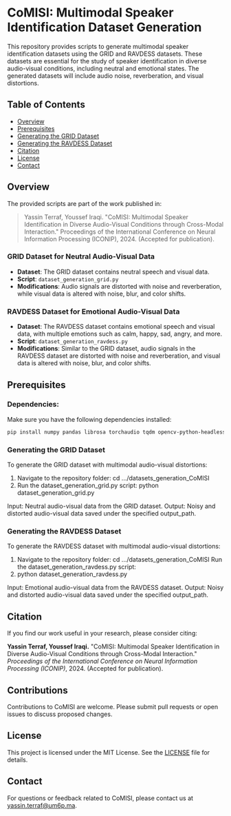 # CoMISI: Multimodal Speaker Identification Dataset Generation

This repository provides scripts to generate multimodal speaker identification datasets using the GRID and RAVDESS datasets. These datasets are essential for the study of speaker identification in diverse audio-visual conditions, including neutral and emotional states. The generated datasets will include audio noise, reverberation, and visual distortions.

## Table of Contents
- [Overview](#overview)
- [Prerequisites](#prerequisites)
- [Generating the GRID Dataset](#generating-the-grid-dataset)
- [Generating the RAVDESS Dataset](#generating-the-ravdess-dataset)
- [Citation](#citation)
- [License](#license)
- [Contact](#contact)

## Overview

The provided scripts are part of the work published in:
> Yassin Terraf, Youssef Iraqi. "CoMISI: Multimodal Speaker Identification in Diverse Audio-Visual Conditions through Cross-Modal Interaction." Proceedings of the International Conference on Neural Information Processing (ICONIP), 2024. (Accepted for publication).

### GRID Dataset for Neutral Audio-Visual Data
- **Dataset**: The GRID dataset contains neutral speech and visual data.
- **Script**: `dataset_generation_grid.py`
- **Modifications**: Audio signals are distorted with noise and reverberation, while visual data is altered with noise, blur, and color shifts.

### RAVDESS Dataset for Emotional Audio-Visual Data
- **Dataset**: The RAVDESS dataset contains emotional speech and visual data, with multiple emotions such as calm, happy, sad, angry, and more.
- **Script**: `dataset_generation_ravdess.py`
- **Modifications**: Similar to the GRID dataset, audio signals in the RAVDESS dataset are distorted with noise and reverberation, and visual data is altered with noise, blur, and color shifts.

## Prerequisites

### Dependencies:
Make sure you have the following dependencies installed:

```bash
pip install numpy pandas librosa torchaudio tqdm opencv-python-headless pyroomacoustics keras_facenet speechbrain mtcnn
```
### Generating the GRID Dataset
To generate the GRID dataset with multimodal audio-visual distortions:
1. Navigate to the repository folder:
cd .../datasets_generation_CoMISI
2. Run the dataset_generation_grid.py script:
python dataset_generation_grid.py

Input: Neutral audio-visual data from the GRID dataset.
Output: Noisy and distorted audio-visual data saved under the specified output_path.

### Generating the RAVDESS Dataset
To generate the RAVDESS dataset with multimodal audio-visual distortions:
1. Navigate to the repository folder:
cd .../datasets_generation_CoMISI
Run the dataset_generation_ravdess.py script:
2. python dataset_generation_ravdess.py

Input: Emotional audio-visual data from the RAVDESS dataset.
Output: Noisy and distorted audio-visual data saved under the specified output_path.


## Citation
If you find our work useful in your research, please consider citing:

**Yassin Terraf, Youssef Iraqi.** "CoMISI: Multimodal Speaker Identification in Diverse Audio-Visual Conditions through Cross-Modal Interaction." *Proceedings of the International Conference on Neural Information Processing (ICONIP)*, 2024. (Accepted for publication).

  
## Contributions

Contributions to CoMISI are welcome. Please submit pull requests or open issues to discuss proposed changes.


## License
This project is licensed under the MIT License. See the [LICENSE](LICENSE) file for details.


  
## Contact
For questions or feedback related to CoMISI, please contact us at yassin.terraf@um6p.ma.
